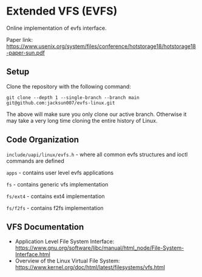 # Extended VFS (EVFS)
Online implementation of evfs interface.

Paper link: https://www.usenix.org/system/files/conference/hotstorage18/hotstorage18-paper-sun.pdf

## Setup

Clone the repository with the following command:

`git clone --depth 1 --single-branch --branch main git@github.com:jacksun007/evfs-linux.git`

The above will make sure you only clone our active branch. Otherwise it may
take a very long time cloning the entire history of Linux.

## Code Organization

`include/uapi/linux/evfs.h` - where all common evfs structures and ioctl
commands are defined

`apps` - contains user level evfs applications

`fs` - contains generic vfs implementation

`fs/ext4` - contains ext4 implementation

`fs/f2fs` - contains f2fs implementation

## VFS Documentation

* Application Level File System Interface: https://www.gnu.org/software/libc/manual/html_node/File-System-Interface.html
* Overview of the Linux Virtual File System: https://www.kernel.org/doc/html/latest/filesystems/vfs.html


